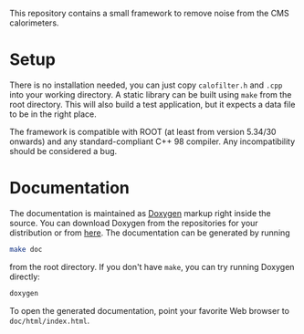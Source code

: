 This repository contains a small framework to remove noise from the CMS
calorimeters.

# Setup

There is no installation needed, you can just copy `calofilter.h` and `.cpp`
into your working directory. A static library can be built using `make` from
the root directory. This will also build a test application, but it expects a
data file to be in the right place.

The framework is compatible with ROOT (at least from version 5.34/30 onwards)
and any standard-compliant C++ 98 compiler. Any incompatibility should be
considered a bug.

# Documentation

The documentation is maintained as
[Doxygen](http://www.stack.nl/~dimitri/doxygen/index.html) markup right inside
the source. You can download Doxygen from the repositories for your distribution
or from [here](http://www.stack.nl/~dimitri/doxygen/download.html). The
documentation can be generated by running

```bash
make doc
```

from the root directory. If you don't have `make`, you can try running Doxygen
directly:

```bash
doxygen
```

To open the generated documentation, point your favorite Web browser to
`doc/html/index.html`.
